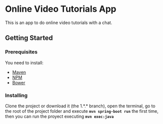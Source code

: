 # Online Video Tutorials App
This is an app to do online video tutorials with a chat.

## Getting Started
### Prerequisites
You need to install:

- [Maven](http://maven.apache.org/install.html)
- [NPM](https://docs.npmjs.com/getting-started/installing-node)
- [Bower](https://bower.io/#install-bower)

### Installing
Clone the project or download it (the 1.\*.\* branch), open the terminal, go to the root of the project folder and execute **`mvn spring-boot run`** the first time, then you can run the proyect executing **`mvn exec:java`**

